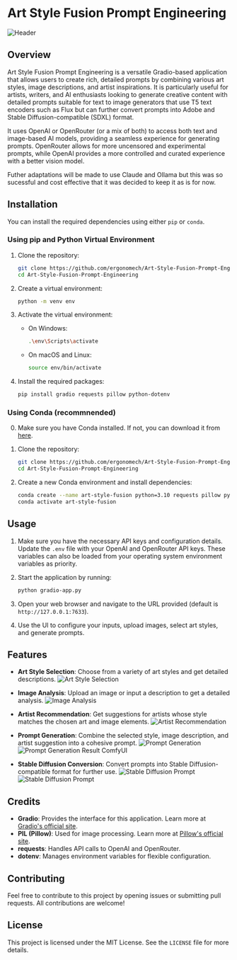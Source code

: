 
# Art Style Fusion Prompt Engineering
![Header](assets/logo.png)

## Overview

Art Style Fusion Prompt Engineering is a versatile Gradio-based application that allows users to create rich, detailed prompts by combining various art styles, image descriptions, and artist inspirations. It is particularly useful for artists, writers, and AI enthusiasts looking to generate creative content with detailed prompts suitable for text to image generators that use T5 text encoders such as Flux but can further convert prompts into Adobe and Stable Diffusion-compatible (SDXL) format.

It uses OpenAI or OpenRouter (or a mix of both) to access both text and image-based AI models, providing a seamless experience for generating prompts. OpenRouter allows for more uncensored and experimental prompts, while OpenAI provides a more controlled and curated experience with a better vision model.

Futher adaptations will be made to use Claude and Ollama but this was so sucessful and cost effective that it was decided to keep it as is for now.

## Installation

You can install the required dependencies using either `pip` or `conda`.

### Using pip and Python Virtual Environment

1. Clone the repository:
   ```bash
   git clone https://github.com/ergonomech/Art-Style-Fusion-Prompt-Enginner.git
   cd Art-Style-Fusion-Prompt-Engineering
   ```

2. Create a virtual environment:
   ```bash
   python -m venv env
   ```

3. Activate the virtual environment:

   - On Windows:
     ```bash
     .\env\Scripts\activate
     ```
   - On macOS and Linux:
     ```bash
     source env/bin/activate
     ```

4. Install the required packages:
   ```bash
   pip install gradio requests pillow python-dotenv
   ```

### Using Conda (recommnended)

0. Make sure you have Conda installed. If not, you can download it from [here](https://docs.conda.io/en/latest/miniconda.html).

1. Clone the repository:
   ```bash
   git clone https://github.com/ergonomech/Art-Style-Fusion-Prompt-Enginner.git
   cd Art-Style-Fusion-Prompt-Engineering
   ```

2. Create a new Conda environment and install dependencies:
   ```bash
   conda create --name art-style-fusion python=3.10 requests pillow python-dotenv conda-forge::gradio
   conda activate art-style-fusion
   ```

## Usage

1. Make sure you have the necessary API keys and configuration details. Update the `.env` file with your OpenAI and OpenRouter API keys. These variables can also be loaded from your operating system environment variables as priority.

2. Start the application by running:
   ```bash
   python gradio-app.py
   ```

3. Open your web browser and navigate to the URL provided (default is `http://127.0.0.1:7633`).

4. Use the UI to configure your inputs, upload images, select art styles, and generate prompts.

## Features

- **Art Style Selection**: Choose from a variety of art styles and get detailed descriptions.
  ![Art Style Selection](assets/art_style_selection.png)

- **Image Analysis**: Upload an image or input a description to get a detailed analysis.
  ![Image Analysis](assets/image_analysis.png)

- **Artist Recommendation**: Get suggestions for artists whose style matches the chosen art and image elements.
  ![Artist Recommendation](assets/artist_recommendation.png)

- **Prompt Generation**: Combine the selected style, image description, and artist suggestion into a cohesive prompt.
  ![Prompt Generation](assets/prompt_generation.png)
  ![Prompt Generation Result ComfyUI](assets/prompt_generation_used_comfyUI.png)

- **Stable Diffusion Conversion**: Convert prompts into Stable Diffusion-compatible format for further use.
  ![Stable Diffusion Prompt](assets/sd_prompt.png)
  ![Stable Diffusion Prompt](assets/sd_prompt_used_comfyUI.png)

## Credits

- **Gradio**: Provides the interface for this application. Learn more at [Gradio's official site](https://www.gradio.app).
- **PIL (Pillow)**: Used for image processing. Learn more at [Pillow's official site](https://python-pillow.org/).
- **requests**: Handles API calls to OpenAI and OpenRouter.
- **dotenv**: Manages environment variables for flexible configuration.

## Contributing

Feel free to contribute to this project by opening issues or submitting pull requests. All contributions are welcome!

## License

This project is licensed under the MIT License. See the `LICENSE` file for more details.
